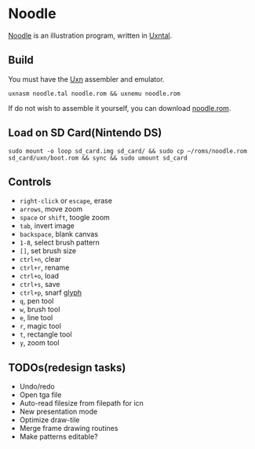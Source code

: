 # Noodle

[Noodle](https://wiki.xxiivv.com/site/noodle.html) is an illustration program, written in [Uxntal](https://wiki.xxiivv.com/site/uxntal.html).

## Build

You must have the [Uxn](https://git.sr.ht/~rabbits/uxn/) assembler and emulator.

```
uxnasm noodle.tal noodle.rom && uxnemu noodle.rom
```

If do not wish to assemble it yourself, you can download [noodle.rom](https://rabbits.srht.site/noodle/noodle.rom).

## Load on SD Card(Nintendo DS)

```
sudo mount -o loop sd_card.img sd_card/ && sudo cp ~/roms/noodle.rom sd_card/uxn/boot.rom && sync && sudo umount sd_card
```

## Controls

- `right-click` or `escape`, erase
- `arrows`, move zoom
- `space` or `shift`, toogle zoom
- `tab`, invert image
- `backspace`, blank canvas
- `1-8`, select brush pattern
- `[]`, set brush size
- `ctrl+n`, clear
- `ctrl+r`, rename
- `ctrl+o`, load
- `ctrl+s`, save
- `ctrl+p`, snarf [glyph](https://wiki.xxiivv.com/site/left.html)
- `q`, pen tool
- `w`, brush tool
- `e`, line tool
- `r`, magic tool
- `t`, rectangle tool
- `y`, zoom tool

## TODOs(redesign tasks)

- Undo/redo
- Open tga file
- Auto-read filesize from filepath for icn
- New presentation mode
- Optimize draw-tile
- Merge frame drawing routines
- Make patterns editable?
